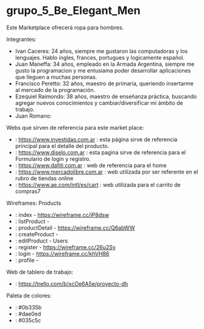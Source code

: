 # grupo_5_Be_Elegant_Men

Este Marketplace ofrecerá ropa para hombres.

Integrantes:

* Ivan Caceres: 24 años, siempre me gustaron las computadoras y los lenguajes. Hablo ingles, frances, portugues y logicamente español. 
* Juan Maneffa: 34 años, empleado en la Armada Argentina, siempre me gusto la programacion y me entusiama poder desarrollar aplicaciones que lleguen a muchas personas.
* Francisco Peretto: 32 años, maestro de primaria, queriendo insertarme al mercado de la programación.
* Ezequiel Raimondo: 38 años, maestro de enseñanza práctica, buscando agregar nuevos conocimientos y cambiar/diversificar mi ámbito de trabajo.
* Juan Romano:

Webs que sirven de referencia para este market place:
* : https://www.investidas.com.ar : esta página sirve de referencia principal para el detalle del producto.
* : https://www.diselo.com.ar : esta pagina sirve de referencia para el Formulario de login y registro.
* : https://www.dafiti.com.ar : web de referencia para el home
* : https://www.mercadolibre.com.ar : web utilizada por ser referente en el rubro de tiendas online
* : https://www.ae.com/intl/es/cart : web utilizada para el carrito de compras7

Wireframes:
Products
* : index - https://wireframe.cc/jP8dsw
* : listProduct - 
* : productDetail - https://wireframe.cc/Q6abWW
* : createProduct - 
* : editProduct - 
Users
* : register - https://wireframe.cc/26u2Sy
* : login - https://wireframe.cc/khVH86
* : profile - 

Web de tablero de trabajo:
* : https://trello.com/b/xcOe6A5e/proyecto-dh

Paleta de colores:
* : #0b335b
* : #dae0ed
* : #035c5c

